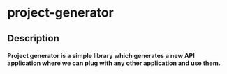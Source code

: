 # project-generator

## Description
####   Project generator is a simple library which generates a new API application where we can plug with any other application and use them.
